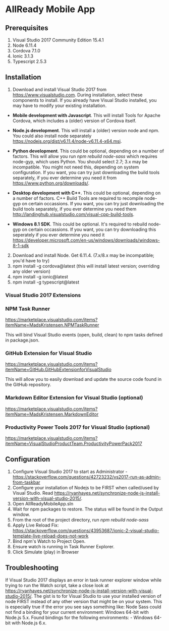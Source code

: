 # AllReady Mobile App

## Prerequisites

1. Visual Studio 2017 Community Edition 15.4.1
2. Node 6.11.4 
3. Cordova 7.1.0
4. Ionic 3.1.3
5. Typescript 2.5.3

## Installation

1. Download and install Visual Studio 2017 from https://www.visualstudio.com. During installation, select these components to install. If you already have Visual Studio installed, you may have to modify your existing installation.

- **Mobile development with Javascript**. This will install Tools for Apache Cordova, which includes a (older) version of Cordova itself. 

- **Node.js development**. This will install a (older) version node and npm. You could also install node separately https://nodejs.org/dist/v6.11.4/node-v6.11.4-x64.msi.

- **Python development**. This could be optional, depending on a number of factors. This will allow you run *npm rebuild node-sass* which requires node-gyp, which uses Python. You should select 2.7; 3.x may be incompatible. You might not need this, depending on system configuration.  If you want, you can try just downloading the build tools separately, if you ever determine you need it from https://www.python.org/downloads/.

- **Desktop development with C++**. This could be optional, depending on a number of factors. C++ Build Tools are required to recompile node-gyp on certain occassions.  If you want, you can try just downloading the build tools separately, if you ever determine you need them http://landinghub.visualstudio.com/visual-cpp-build-tools.

- **Windows 8.1 SDK**. This could be optional. It's required to rebuild node-gyp on certain occassions. If you want, you can try downloading this seperately if you ever determine you need it https://developer.microsoft.com/en-us/windows/downloads/windows-8-1-sdk

2. Download and install Node. Get 6.11.4.  (7.x/8.x may be incompatible; you'd have to try)
3. npm install -g cordova@latest (this will install latest  version; overriding any older version)
4. npm install -g ionic@latest 
5. npm install -g typescript@latest

### Visual Studio 2017 Extensions

### NPM Task Runner
https://marketplace.visualstudio.com/items?itemName=MadsKristensen.NPMTaskRunner

This will bind Visual Studio events (open, build, clean) to npm tasks defined in package.json.

### GitHub Extension for Visual Studio
https://marketplace.visualstudio.com/items?itemName=GitHub.GitHubExtensionforVisualStudio

This will allow you to easily download and update the source code found in the GitHub repository.

### Markdown Editor Extension for Visual Studio (optional)
https://marketplace.visualstudio.com/items?itemName=MadsKristensen.MarkdownEditor

### Productivity Power Tools 2017 for Visual Studio (optional)
https://marketplace.visualstudio.com/items?itemName=VisualStudioProductTeam.ProductivityPowerPack2017

## Configuration

1. Configure Visual Studio 2017 to start as Administrator - https://stackoverflow.com/questions/42723232/vs2017-run-as-admin-from-taskbar
2. Configure your installation of Nodejs to be FIRST when called/used by Visual Studio. Read https://ryanhayes.net/synchronize-node-js-install-version-with-visual-studio-2015/.
3. Open AllReadyMobileApp.sln
4. Wait for npm packages to restore. The status will be found in the Output window.
5. From the root of the project directory, run *npm rebuild node-sass*
6. Apply Live Reload Fix: https://stackoverflow.com/questions/43953687/ionic-2-visual-studio-template-live-reload-does-not-work
7. Bind npm's Watch to Project Open.
8. Ensure watch is running in Task Runner Explorer.
9. Click Simulate (play) in Browser

## Troubleshooting

If Visual Studio 2017 displays an error in task runner explorer window while trying to run the Watch script, take a close look at https://ryanhayes.net/synchronize-node-js-install-version-with-visual-studio-2015/.
The gist is to for Visual Studio to use your installed version of node FIRST instead of any other version that might be on your system. This is especially true if the error you see says
something like: Node Sass could not find a binding for your current environment: Windows 64-bit with Node.js 5.x. Found bindings for the following environments: - Windows 64-bit with Node.js 6.x.
